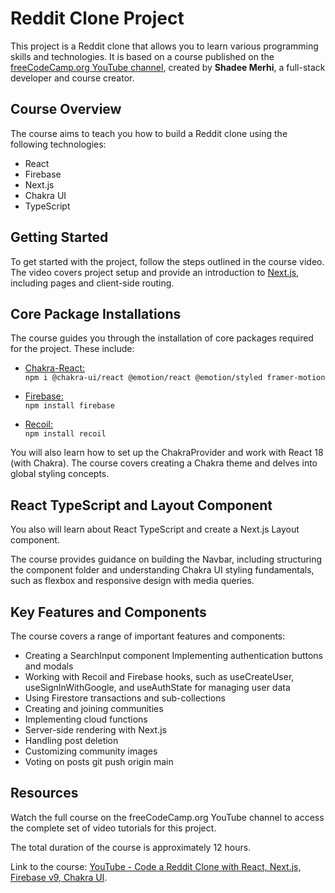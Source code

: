# Reddit Clone Project

This project is a Reddit clone that allows you to learn various programming skills and technologies. It is based on a course published on the [freeCodeCamp.org YouTube channel](https://www.youtube.com/watch?v=rCm5RVYKWVg), created by **Shadee Merhi**, a full-stack developer and course creator.

## Course Overview

The course aims to teach you how to build a Reddit clone using the following technologies:

- React
- Firebase
- Next.js
- Chakra UI
- TypeScript

## Getting Started

To get started with the project, follow the steps outlined in the course video. The video covers project setup and provide an introduction to [Next.js](https://nextjs.org/), including pages and client-side routing.

## Core Package Installations

The course guides you through the installation of core packages required for the project.
These include:

- [Chakra-React:](https://chakra-ui.com/)
  <br />
`npm i @chakra-ui/react @emotion/react @emotion/styled framer-motion`

- [Firebase:](https://firebase.google.com)
  <br />
  `npm install firebase`

- [Recoil:](https://recoiljs.org)
  <br />
  `npm install recoil`

You will also learn how to set up the ChakraProvider and work with React 18 (with Chakra). The course covers creating a Chakra theme and delves into global styling concepts.

## React TypeScript and Layout Component

You also will learn about React TypeScript and create a Next.js Layout component.

The course provides guidance on building the Navbar, including structuring the component folder and understanding Chakra UI styling fundamentals, such as flexbox and responsive design with media queries.

## Key Features and Components
The course covers a range of important features and components:

- Creating a SearchInput component
Implementing authentication buttons and modals
- Working with Recoil and Firebase hooks, such as useCreateUser, useSignInWithGoogle, and useAuthState for managing user data
- Using Firestore transactions and sub-collections
- Creating and joining communities
- Implementing cloud functions
- Server-side rendering with Next.js
- Handling post deletion
- Customizing community images
- Voting on posts
git push origin main
## Resources
Watch the full course on the freeCodeCamp.org YouTube channel to access the complete set of video tutorials for this project. 

The total duration of the course is approximately 12 hours.

Link to the course: [YouTube - Code a Reddit Clone with React, Next.js, Firebase v9, Chakra UI](https://www.youtube.com/watch?v=rCm5RVYKWVg).
